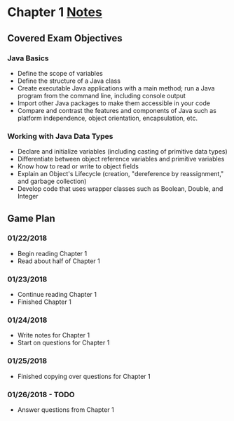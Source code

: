 # Chapter 1 [Notes](https://github.com/theCanadianHat/OCA8/wiki/OCA:-Chapter-1-Notes)
## Covered Exam Objectives
### Java Basics
- Define the scope of variables
- Define the structure of a Java class
- Create executable Java applications with a main method; run a Java program from the command line, including console output
- Import other Java packages to make them accessible in your code
- Compare and contrast the features and components of Java such as platform independence, object orientation, encapsulation, etc.

### Working with Java Data Types
- Declare and initialize variables (including casting of primitive data types)
- Differentiate between object reference variables and primitive variables
- Know how to read or write to object fields
- Explain an Object's Lifecycle (creation, "dereference by reassignment," and garbage collection)
- Develop code that uses wrapper classes such as Boolean, Double, and Integer

## Game Plan
### 01/22/2018
- Begin reading Chapter 1
- Read about half of Chapter 1
### 01/23/2018
- Continue reading Chapter 1
- Finished Chapter 1
### 01/24/2018
- Write notes for Chapter 1
- Start on questions for Chapter 1
### 01/25/2018
- Finished copying over questions for Chapter 1
### 01/26/2018 - TODO
- Answer questions from Chapter 1
